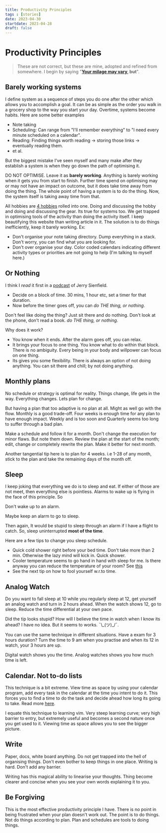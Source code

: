 ```yaml
---
title: Productivity Principles
tags : [stories]
date: 2023-04-30
startdate: 2023-04-28
draft: false
---
```

# Productivity Principles

> These are not correct, but these are mine, adopted and refined from somewhere. I begin by saying "**[Your milage may vary](https://dictionary.cambridge.org/dictionary/english/your-mileage-may-vary), but**".

## Barely working systems
I define system as a sequence of steps you do one after the other which allows you to accomplish a goal. It can be as simple as the order you walk in a grocery shop to the way you start your day. Overtime, systems become habits.
Here are some better examples  
- Note taking
- Scheduling: Can range from "I'll remember everything" to "I need every minute scheduled on a calendar". 
- Reading: Finding things worth reading → storing those links → eventually reading them. 
- et al.


But the biggest mistake I've seen myself and many make after they establish a system is when they go down the path of optimising it. 

DO NOT OPTIMISE. Leave it as **barely working**. Anything is barely working when it gets you from start to finish. Further time spend on optimising may or may not have an impact on outcome, but it does take time away from doing the thing. The whole point of having a system is to do the thing. Now, the system itself is taking away time from that. 


All hobbies are [4 hobbies](https://brooker.co.za/blog/2023/04/20/hobbies.html) rolled into one. Doing and discussing the hobby and doing and discussing the gear. Its true for systems too. We get trapped in optimising tools of the activity than doing the activity itself. I keep beautifying this website than writing article in it. The solution is to do things inefficiently, keep it barely working. 
Ex:
- Don't organise your note taking directory. Dump everything in a stack. Don't worry, you can find what you are looking for. 
- Don't over organise your day. Color coded calendars indicating different activity types or priorities are not going to help (I'm talking to myself here.)


## Or Nothing
I think I *read* it first in a [podcast](https://tim.blog/2020/12/09/jerry-seinfeld-transcript/) of Jerry Sienfield. 
- Decide on a block of time. 30 mins, 1 hour etc, set a timer for that duration. 
- Now before the timer goes off, you can *do THE thing, or nothing*. 

Don't feel like doing the thing? Just sit there and do nothing. Don't look at the phone, don't read a book. *do THE thing, or nothing*. 

Why does it work? 
- You know when it ends. After the alarm goes off, you can relax.
- It brings your focus to one thing. You know what to do within that block. There is no ambiguity. Every being in your body and willpower can focus on one thing.
- Its gives you some flexibility. There is always an option of not doing anything. You can sit there and chill; by not doing anything. 


## Monthly plans
No schedule or strategy is optimal for reality. Things change, life gets in the way. Everything changes. Lets plan for change. 

But having a plan that too adaptive is no plan at all. Might as well go with the flow.
Monthly is a good trade-off. Four weeks is enough time for any plan to have enough impact. Weekly and is too soon and Quarterly seems too long to suffer through a bad plan.

Make a schedule and follow it for a month. Don't change the execution for minor flaws. But note them down. Review the plan at the start of the month; edit, change or completely rewrite the plan. Make it better for next month.

Another tangential tip here is to plan for 4 weeks. i.e 1-28 of any month, stick to the plan and take the remaining days of the month off.

## Sleep
I keep joking that everything we do is to sleep and eat. If either of those are not meet, then everything else is pointless. Alarms to wake up is flying in the face of this principle. So

Don't wake up to an alarm. 

Maybe keep an alarm to go to sleep.

Then again, It would be stupid to sleep through an alarm if I have a flight to catch. So, sleep uninterrupted **most of the time**.

Here are a few tips to change you sleep schedule.

  - Quick cold shower right before your bed time. Don't take more than 2 min. Otherwise the lazy mind will kick in. Quick shower.
  - Cooler temperature seems to go hand in hand with sleep for me. Is there anyway you can reduce the temperature of your room?  See [this](https://www.youtube.com/watch?v=1L2ef1CP-yw)
  - See the next tip on how to fool yourself w.r.to time.

## Analog Watch
Do you want to fall sleep at 10 while you regularly sleep at 12, get yourself an analog watch and turn in 2 hours ahead. When the watch shows 12, go to sleep. Reduce the time differential at your own pace. 

Did the tip looks stupid? How will I believe the time in watch when I know its ahead? I have no idea. But it seems to works. ¯\\\_(ツ)\_/¯.

You can use the same technique in different situations. Have a exam for 3 hours duration? Turn the time to 9 am when you practise and when its 12 in watch, your 3 hours are up. 

Digital watch shows you the time. Analog watches shows you how much time is left. 

## Calendar. Not to-do lists
This technique is a bit extreme. View time as space by using your calendar program, add every task in the calendar at the time you intent to do it. This forces you to find a time to do the task and decide ahead how long its going to take. Read more [here](https://deviparikh.medium.com/calendar-in-stead-of-to-do-lists-9ada86a512dd). 

I equate this technique to learning vim. Very steep learning curve; very high barrier to entry, but extremely useful and becomes a second nature once you get used to it. Viewing time as space allows you to see the bigger picture.


## Write
Paper, docs, white board anything. Do not get trapped into the hell of organising things. Don't even bother to keep things in one place. Writing is hard. Don't add any barrier.

Writing has this magical ability to linearise your thoughts. Thing become clearer and concise when you see your own words explaining it to you. 
 
## Be Forgiving
This is the most effective productivity principle I have. There is no point in being frustrated when your plan doesn't work out. The point is to do things. Not do things according to plan. Plan and schedules are tools to doing things.
